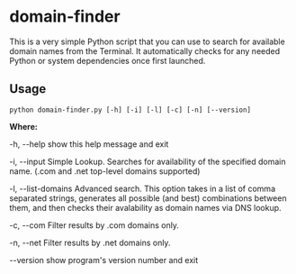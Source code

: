 # domain-finder

This is a very simple Python script that you can use to search for available domain names from the Terminal. It automatically checks for any needed Python or system dependencies once first launched.

## Usage

```
python domain-finder.py [-h] [-i] [-l] [-c] [-n] [--version]
```
<b>Where: </b>

 -h, --help          show this help message and exit
 
  -i, --input         Simple Lookup. Searches for availability of the
                      specified domain name. (.com and .net top-level domains
                      supported)
                      
  -l, --list-domains  Advanced search. This option takes in a list of comma
                      separated strings, generates all possible (and best)
                      combinations between them, and then checks their
                      avalability as domain names via DNS lookup.
                      
  -c, --com           Filter results by .com domains only.
  
  -n, --net           Filter results by .net domains only.
  
  --version           show program's version number and exit
